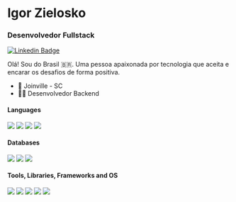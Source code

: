 # Igor Zielosko
### Desenvolvedor Fullstack

[![Linkedin Badge](https://img.shields.io/badge/-Igor%20Zielosko-0a66c2?style=flat-square&logo=Linkedin&logoColor=white&link=https://www.linkedin.com/in/igor-zielosko-4775b821a/)](https://www.linkedin.com/in/igor-zielosko-4775b821a/)

Olá!
Sou do Brasil 🇧🇷. Uma pessoa apaixonada por tecnologia que aceita e encarar os desafios de forma positiva.

- 📍 Joinville - SC
- 👨‍💻 Desenvolvedor Backend
  
#### Languages 

<div align="left">
  <img src="https://img.shields.io/badge/Typescript-3178c6?style=for-the-badge&logo=typescript&logoColor=white">
  <img src="https://img.shields.io/badge/JavaScript-F7DF1E?style=for-the-badge&logo=javascript&logoColor=black">
  <img src="https://img.shields.io/badge/Node.js-43853D?style=for-the-badge&logo=node.js&logoColor=white">
  <img src="https://img.shields.io/badge/PHP-777bb3?style=for-the-badge&logo=php&logoColor=white">
</div>
  
#### Databases  
  
<div align="left">
  <img src="https://img.shields.io/badge/PostgreSQL-336791?style=for-the-badge&logo=postgresql&logoColor=white">
  <img src="https://img.shields.io/badge/Microsoft SQL Sever-b71c1c?style=for-the-badge&logo=microsoftsqlserver&logoColor=white">
  <img src="https://img.shields.io/badge/MySQL-00000F?style=for-the-badge&logo=mysql&logoColor=white">
</div>

#### Tools, Libraries, Frameworks and OS
<div align="left">
  <img src="https://img.shields.io/badge/Git-F05032?style=for-the-badge&logo=git&logoColor=white">
  <img src="https://img.shields.io/badge/Docker-2496ED?style=for-the-badge&logo=docker&logoColor=white">
  <img src="https://img.shields.io/badge/Linux-FCC624?style=for-the-badge&logo=linux&logoColor=black">
  <img src="https://img.shields.io/badge/Express.js-404D59?style=for-the-badge&logo=express&logoColor=white">
  <img src="https://img.shields.io/badge/React-gray?style=for-the-badge&logo=react&logoColor=61DAFB">
</div>  
